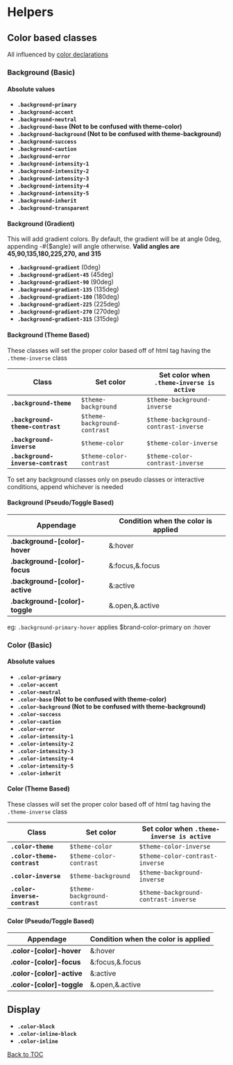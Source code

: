 # Helpers

## Color based classes

All influenced by [color declarations](../scaffolding/colors.md)

### Background (Basic)

#### Absolute values

*   **`.background-primary`**
*   **`.background-accent`**
*   **`.background-neutral`**
*   **`.background-base` (Not to be confused with theme-color)**
*   **`.background-background` (Not to be confused with theme-background)**
*   **`.background-success`**
*   **`.background-caution`**
*   **`.background-error`**
*   **`.background-intensity-1`**
*   **`.background-intensity-2`**
*   **`.background-intensity-3`**
*   **`.background-intensity-4`**
*   **`.background-intensity-5`**
*   **`.background-inherit`**
*   **`.background-transparent`**

#### Background (Gradient)

This will add gradient colors. By default, the gradient will be at angle 0deg, appending -#{$angle} will angle otherwise. **Valid angles are 45,90,135,180,225,270, and 315**

*   **`.background-gradient`** (0deg)
*   **`.background-gradient-45`** (45deg)
*   **`.background-gradient-90`** (90deg)
*   **`.background-gradient-135`** (135deg)
*   **`.background-gradient-180`** (180deg)
*   **`.background-gradient-225`** (225deg)
*   **`.background-gradient-270`** (270deg)
*   **`.background-gradient-315`** (315deg)

#### Background (Theme Based)

These classes will set the proper color based off of html tag having the `.theme-inverse` class

| Class                                 | Set color | Set color when `.theme-inverse is active`                     |
| --                                    | --        | --                                                            |
| **`.background-theme`**               | `$theme-background`             | `$theme-background-inverse`             |
| **`.background-theme-contrast`**      | `$theme-background-contrast`    | `$theme-background-contrast-inverse`    |
| **`.background-inverse`**             | `$theme-color`                  | `$theme-color-inverse`                  |
| **`.background-inverse-contrast`**    | `$theme-color-contrast`         | `$theme-color-contrast-inverse`         |

To set any background classes only on pseudo classes or interactive conditions, append whichever is needed

#### Background (Pseudo/Toggle Based) 

| Appendage | Condition when the color is applied |
| -- | -- |
| **.background-[color]-hover** | &:hover |
| **.background-[color]-focus** | &:focus,&.focus |
| **.background-[color]-active** | &:active |
| **.background-[color]-toggle** | &.open,&.active |



eg: `.background-primary-hover` applies $brand-color-primary on :hover


### Color (Basic)

#### Absolute values

*   **`.color-primary`**
*   **`.color-accent`**
*   **`.color-neutral`**
*   **`.color-base` (Not to be confused with theme-color)**
*   **`.color-background` (Not to be confused with theme-background)**
*   **`.color-success`**
*   **`.color-caution`**
*   **`.color-error`**
*   **`.color-intensity-1`**
*   **`.color-intensity-2`**
*   **`.color-intensity-3`**
*   **`.color-intensity-4`**
*   **`.color-intensity-5`**
*   **`.color-inherit`**


#### Color (Theme Based)

These classes will set the proper color based off of html tag having the `.theme-inverse` class

| Class                                 | Set color | Set color when `.theme-inverse is active`              |
| --                                    | --        | --                                                     |
| **`.color-theme`**               | `$theme-color`                 | `$theme-color-inverse`                 |
| **`.color-theme-contrast`**      | `$theme-color-contrast`        | `$theme-color-contrast-inverse`        |
| **`.color-inverse`**             | `$theme-background`            | `$theme-background-inverse`            |
| **`.color-inverse-contrast`**    | `$theme-background-contrast`   | `$theme-background-contrast-inverse`   |


#### Color (Pseudo/Toggle Based) 

| Appendage | Condition when the color is applied |
| -- | -- |
| **.color-[color]-hover** | &:hover |
| **.color-[color]-focus** | &:focus,&.focus |
| **.color-[color]-active** | &:active |
| **.color-[color]-toggle** | &.open,&.active |

## Display
*   **`.color-block`**
*   **`.color-inline-block`**
*   **`.color-inline`**

[Back to TOC](../../../readme.md)